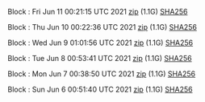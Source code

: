 Block [](https://testnet-insight.dashevo.org/insight/block/): Fri Jun 11 00:21:15 UTC 2021 [zip](https://dash-bootstrap.ams3.digitaloceanspaces.com/testnet/2021-06-11/bootstrap.dat.zip) (1.1G) [SHA256](https://dash-bootstrap.ams3.digitaloceanspaces.com/testnet/2021-06-11/sha256.txt)

Block [](https://testnet-insight.dashevo.org/insight/block/): Thu Jun 10 00:22:36 UTC 2021 [zip](https://dash-bootstrap.ams3.digitaloceanspaces.com/testnet/2021-06-10/bootstrap.dat.zip) (1.1G) [SHA256](https://dash-bootstrap.ams3.digitaloceanspaces.com/testnet/2021-06-10/sha256.txt)

Block [](https://testnet-insight.dashevo.org/insight/block/): Wed Jun  9 01:01:56 UTC 2021 [zip](https://dash-bootstrap.ams3.digitaloceanspaces.com/testnet/2021-06-09/bootstrap.dat.zip) (1.1G) [SHA256](https://dash-bootstrap.ams3.digitaloceanspaces.com/testnet/2021-06-09/sha256.txt)

Block [](https://testnet-insight.dashevo.org/insight/block/): Tue Jun  8 00:53:41 UTC 2021 [zip](https://dash-bootstrap.ams3.digitaloceanspaces.com/testnet/2021-06-08/bootstrap.dat.zip) (1.1G) [SHA256](https://dash-bootstrap.ams3.digitaloceanspaces.com/testnet/2021-06-08/sha256.txt)

Block [](https://testnet-insight.dashevo.org/insight/block/): Mon Jun  7 00:38:50 UTC 2021 [zip](https://dash-bootstrap.ams3.digitaloceanspaces.com/testnet/2021-06-07/bootstrap.dat.zip) (1.1G) [SHA256](https://dash-bootstrap.ams3.digitaloceanspaces.com/testnet/2021-06-07/sha256.txt)

Block [](https://testnet-insight.dashevo.org/insight/block/): Sun Jun  6 00:51:40 UTC 2021 [zip](https://dash-bootstrap.ams3.digitaloceanspaces.com/testnet/2021-06-06/bootstrap.dat.zip) (1.1G) [SHA256](https://dash-bootstrap.ams3.digitaloceanspaces.com/testnet/2021-06-06/sha256.txt)
